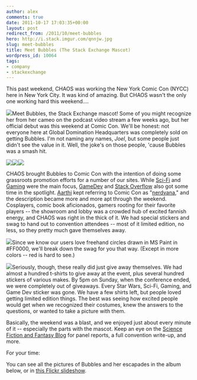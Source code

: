 ```yaml
---
author: alex
comments: true
date: 2011-10-17 17:03:35+00:00
layout: post
redirect_from: /2011/10/meet-bubbles
hero: http://i.stack.imgur.com/qnnjw.jpg
slug: meet-bubbles
title: Meet Bubbles (The Stack Exchange Mascot)
wordpress_id: 10064
tags:
- company
- stackexchange
---
```


This past weekend, CHAOS was working the New York Comic Con (NYCC) here in New York City. It was kind of amazing. But CHAOS wasn't the only one working hard this weekend....

[![](http://i.stack.imgur.com/qnnjw.jpg)](http://i.stack.imgur.com/qnnjw.jpg)Meet Bubbles, the Stack Exchange mascot! Some of you might recognize her from her cameo on the podcast video stream a few weeks ago, but her official debut was this weekend at Comic Con. We'll be honest: not everyone here at Global Domination Headquarters was completely sold on getting Bubbles. I'm not naming any names, _Joel_, but some people just didn't see the value in it. Well, the joke's on those people, 'cause Bubbles was a smash hit.

[![](http://farm7.static.flickr.com/6037/6253547867_8f0aa50cba_b.jpg)](http://farm7.static.flickr.com/6037/6253547867_8f0aa50cba_b.jpg)[![](http://farm7.static.flickr.com/6105/6254066398_0f15ea2a77_b.jpg)](http://farm7.static.flickr.com/6105/6254066398_0f15ea2a77_b.jpg)[![](http://farm7.static.flickr.com/6174/6254070222_9a425cecf7_b.jpg)](http://farm7.static.flickr.com/6174/6254070222_9a425cecf7_b.jpg) 

CHAOS brought Bubbles to Comic Con with the intention of doing some grassroots promotion efforts for a number of our sites. While [Sci-Fi](http://scifi.stackexchange.com) and [Gaming](http://gaming.stackexchange.com) were the main focus, [GameDev](http://gamedev.stackexchange.com) and [Stack Overflow](http://www.stackoverflow.com) also got some time in the spotlight. [Aarthi](http://stackexchange.com/users/453252) kept referring to Comic Con as "[nerdvana](http://www.urbandictionary.com/define.php?term=nerdvana)," and the description became more and more apt through the weekend. Cosplayers, comic book aficionados, gamers rooting for their favorite players -- the showroom and lobby was a crowded hub of excited fannish energy, and CHAOS was right in the thick of it. We had special stickers and swag to hand out to convention attendees -- most of it limited edition, no less, so they pretty much gave themselves away.

[![](http://i.imgur.com/E3l9B.jpg)](http://i.imgur.com/E3l9B.jpg)Since we know our users love freehand circles drawn in MS Paint in #FF0000, we'll break down the swag for you that way. (Except in more colors -- red is hard to see.)

![](http://i.imgur.com/PUQ5I.png)Seriously, though, these really did just give away themselves. We had almost a hundred t-shirts to give away at the event, plus several hundred stickers of various makes. By 5pm on Sunday, when the conference ended, we were completely out of giveaways. Every Star Wars, Sci-Fi, Gaming, and Game Dev sticker was gone. We have a few shirts left, but people loved getting limited edition things. The best was seeing how excited people would get when we recognized their costumes, knew the answers to the questions, or wanted to take a picture with them.

Basically, the weekend was a blast, and we enjoyed just about every minute of it -- especially the parts with the mascot. Keep an eye on the [Science Fiction and Fantasy Blog](http://scifi.blogoverflow.com/) for panel reports, a full convention write-up, and more.

For your time:



You can see all the pictures of Bubbles and her escapades in the album below, or in [this Flickr slideshow](http://www.flickr.com/photos/68760181@N02/sets/72157627914818144/show/).


